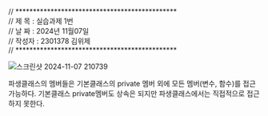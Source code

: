 // **********************************************                                                                               
// 제 목 : 실습과제 1번                                                                                                           
// 날 짜 : 2024년 11월07일                                                                                                       
// 작성자 : 2301378 김위제                                                                                                       
// **********************************************


![스크린샷 2024-11-07 210739](https://github.com/user-attachments/assets/aaeaaa0a-7e5f-46ee-af91-c85911aac555)


파생클래스의 멤버들은 기본클래스의 private 멤버 외에 모든 멤버(변수, 함수)를 접근 가능하다.
기본클래스 private멤버도 상속은 되지만 파생클래스에서는 직접적으로 접근하지 못한다.
